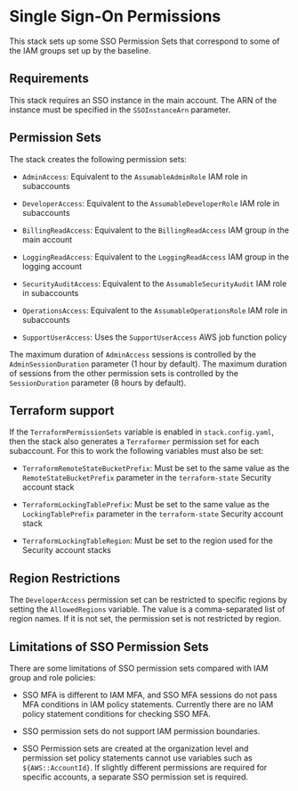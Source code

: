 # Single Sign-On Permissions

This stack sets up some SSO Permission Sets that correspond to some of the IAM groups set up by the baseline.

## Requirements

This stack requires an SSO instance in the main account. The ARN of the instance must be specified in the `SSOInstanceArn` parameter.

## Permission Sets

The stack creates the following permission sets:

- `AdminAccess`: Equivalent to the `AssumableAdminRole` IAM role in subaccounts

- `DeveloperAccess`: Equivalent to the `AssumableDeveloperRole` IAM role in subaccounts

- `BillingReadAccess`: Equivalent to the `BillingReadAccess` IAM group in the main account

- `LoggingReadAccess`: Equivalent to the `LoggingReadAccess` IAM group in the logging account

- `SecurityAuditAccess`: Equivalent to the `AssumableSecurityAudit` IAM role in subaccounts

- `OperationsAccess`: Equivalent to the `AssumableOperationsRole` IAM role in subaccounts

- `SupportUserAccess`: Uses the `SupportUserAccess` AWS job function policy

The maximum duration of `AdminAccess` sessions is controlled by the `AdminSessionDuration` parameter (1 hour by default). The maximum duration of sessions from the other permission sets is controlled by the `SessionDuration` parameter (8 hours by default).

## Terraform support

If the `TerraformPermissionSets` variable is enabled in `stack.config.yaml`, then the stack also generates a `Terraformer` permission set for each subaccount. For this to work the following variables must also be set:

- `TerraformRemoteStateBucketPrefix`: Must be set to the same value as the `RemoteStateBucketPrefix` parameter in the `terraform-state` Security account stack

- `TerraformLockingTablePrefix`: Must be set to the same value as the `LockingTablePrefix` parameter in the `terraform-state` Security account stack

- `TerraformLockingTableRegion`: Must be set to the region used for the Security account stacks

## Region Restrictions

The `DeveloperAccess` permission set can be restricted to specific regions by setting the `AllowedRegions` variable. The value is a comma-separated list of region names. If it is not set, the permission set is not restricted by region.

## Limitations of SSO Permission Sets

There are some limitations of SSO permission sets compared with IAM group and role policies:

- SSO MFA is different to IAM MFA, and SSO MFA sessions do not pass MFA conditions in IAM policy statements. Currently there are no IAM policy statement conditions for checking SSO MFA.

- SSO permission sets do not support IAM permission boundaries.

- SSO Permission sets are created at the organization level and permission set policy statements cannot use variables such as `${AWS::AccountId}`. If slightly different permissions are required for specific accounts, a separate SSO permission set is required.
